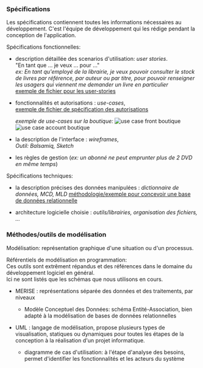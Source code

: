 ### Spécifications
Les spécifications contiennent toutes les informations nécessaires au développement.
C'est l'équipe de développement qui les rédige pendant la conception de l'application.

Spécifications fonctionnelles:
- description détaillée des scenarios d'utilisation: *user stories*.   
  "En tant que ... je veux ... pour ..."  
  *ex: En tant qu'employé de la librairie, je veux pouvoir consulter le stock de livres par référence, par auteur ou par titre, pour pouvoir renseigner les usagers qui viennent me demander un livre en particulier*  
  [exemple de fichier pour les user-stories](https://drive.google.com/open?id=1ShU5jhJhAvvccvfvbWg6Tb3YoBNNK7ZXS4RxGBhtDiI)

- fonctionnalités et autorisations : *use-cases*,  
  [exemple de fichier de spécification des autorisations](https://docs.google.com/a/oclock.io/spreadsheets/d/1QwfR0KfbBRm9xuFM7FFQUSNaPyzU00hsi-4cux8wCkI/edit?usp=sharing)   

  *exemple de use-cases sur la boutique:*
  ![use case front boutique](img/use_cases-boutique-pantoufland.png)
  ![use case account boutique](img/use_cases-account-pantoufland.png)

- la description de l'interface : *wireframes*,  
  *Outil: Balsamiq, Sketch*  

- les règles de gestion (*ex: un abonné ne peut emprunter plus de 2 DVD en même temps*)

Spécifications techniques:
- la description précises des données manipulées : *dictionnaire de données, MCD, MLD*
  [méthodologie/exemple pour concevoir une base de données relationnelle](conception-bd.md)

- architecture logicielle choisie : *outils/librairies, organisation des fichiers, ...*


### Méthodes/outils de modélisation
Modélisation: représentation graphique d'une situation ou d'un processus.

Référentiels de modélisation en programmation:  
Ces outils sont extrêment répandus et des références dans le domaine du développement logiciel en général.  
Ici ne sont listés que les schémas que nous utilisons en cours.

- MERISE : représentations séparée des données et des traitements, par niveaux
  - Modèle Conceptuel des Données: schéma Entité-Association, bien adapté à la modélisation de bases de données relationnelles

- UML : langage de modélisation, propose plusieurs types de visualisation, statiques ou dynamiques pour toutes les étapes de la conception à la réalisation d'un projet informatique.
  - diagramme de cas d'utilisation: à l'étape d'analyse des besoins, permet d'identifier les fonctionnalités et les acteurs du système
